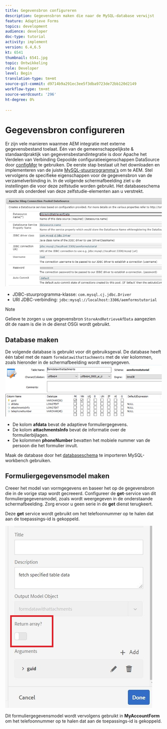 ```yaml
---
title: Gegevensbron configureren
description: Gegevensbron maken die naar de MySQL-database verwijst
feature: Adaptieve Forms
topics: development
audience: developer
doc-type: tutorial
activity: implement
version: 6.4,6.5
kt: 6541
thumbnail: 6541.jpg
topic: Ontwikkeling
role: Developer
level: Begin
translation-type: tm+mt
source-git-commit: d9714b9a291ec3ee5f3dba9723de72bb120d2149
workflow-type: tm+mt
source-wordcount: '296'
ht-degree: 0%

---
```



# Gegevensbron configureren

Er zijn vele manieren waarmee AEM integratie met externe gegevensbestand toelaat. Één van de gemeenschappelijkste &amp; standaardpraktijk van gegevensbestandintegratie is door Apache het Verdelen van Verbinding Gepoolde configuratieeigenschappen DataSource door [configMgr](http://localhost:4502/system/console/configMgr) te gebruiken.
De eerste stap bestaat uit het downloaden en implementeren van de juiste [MySQL-stuurprogramma&#39;s](https://mvnrepository.com/artifact/mysql/mysql-connector-java) om te AEM.
Stel vervolgens de specifieke eigenschappen voor de gegevensbron van de verzamelverbinding in. In de volgende schermafbeelding ziet u de instellingen die voor deze zelfstudie worden gebruikt. Het databaseschema wordt als onderdeel van deze zelfstudie-elementen aan u verstrekt.

![gegevensbron](assets/data-source.JPG)


* JDBC-stuurprogramma-klasse: `com.mysql.cj.jdbc.Driver`
* URI JDBC-verbinding: `jdbc:mysql://localhost:3306/aemformstutorial`

>[!NOTE]
>Gelieve te zorgen u uw gegevensbron `StoreAndRetrieveAfData` aangezien dit de naam is die in de dienst OSGi wordt gebruikt.


## Database maken


De volgende database is gebruikt voor dit gebruiksgeval. De database heeft één tabel met de naam `formdatawithattachments` met de vier kolommen, zoals hieronder in de schermafbeelding wordt weergegeven.
![gegevensbank](assets/table-schema.JPG)

* De kolom **afdata** bevat de adaptieve formuliergegevens.
* De kolom **attachmentsInfo** bevat de informatie over de formulierbijlagen.
* De kolommen **phoneNumber** bevatten het mobiele nummer van de persoon die het formulier invult.

Maak de database door het [databaseschema](assets/data-base-schema.sql) te importeren
MySQL-workbench gebruiken.

## Formuliergegevensmodel maken

Creeer het model van vormgegevens en baseer het op de gegevensbron die in de vorige stap wordt gecreeerd.
Configureer de **get**-service van dit formuliergegevensmodel, zoals wordt weergegeven in de onderstaande schermafbeelding.
Zorg ervoor u geen serie in de **get** dienst terugkeert.

Deze **get** service wordt gebruikt om het telefoonnummer op te halen dat aan de toepassings-id is gekoppeld.

![getService](assets/get-service.JPG)

Dit formuliergegevensmodel wordt vervolgens gebruikt in **MyAccountForm** om het telefoonnummer op te halen dat aan de toepassings-id is gekoppeld.
